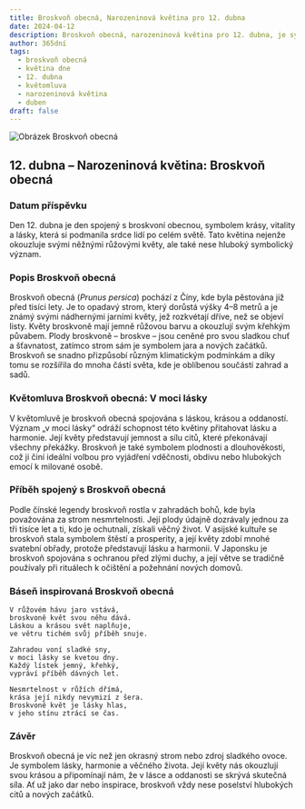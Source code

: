 ```yaml
---
title: Broskvoň obecná, Narozeninová květina pro 12. dubna
date: 2024-04-12
description: Broskvoň obecná, narozeninová květina pro 12. dubna, je symbolem V moci lásky. Objevte její jedinečný význam, fascinující příběhy a poezii, která oslavuje její krásu.
author: 365dní
tags:
  - broskvoň obecná
  - květina dne
  - 12. dubna
  - květomluva
  - narozeninová květina
  - duben
draft: false
---
```


![Obrázek Broskvoň obecná](https://cdn.pixabay.com/photo/2017/07/20/19/18/peach-blossom-2523391_1280.jpg#center)


## 12. dubna – Narozeninová květina: Broskvoň obecná

### Datum příspěvku

Den 12. dubna je den spojený s broskvoní obecnou, symbolem krásy, vitality a lásky, která si podmanila srdce lidí po celém světě. Tato květina nejenže okouzluje svými něžnými růžovými květy, ale také nese hluboký symbolický význam.

### Popis Broskvoň obecná

Broskvoň obecná (_Prunus persica_) pochází z Číny, kde byla pěstována již před tisíci lety. Je to opadavý strom, který dorůstá výšky 4–8 metrů a je známý svými nádhernými jarními květy, jež rozkvétají dříve, než se objeví listy. Květy broskvoně mají jemně růžovou barvu a okouzlují svým křehkým půvabem. Plody broskvoně – broskve – jsou ceněné pro svou sladkou chuť a šťavnatost, zatímco strom sám je symbolem jara a nových začátků. Broskvoň se snadno přizpůsobí různým klimatickým podmínkám a díky tomu se rozšířila do mnoha částí světa, kde je oblíbenou součástí zahrad a sadů.

### Květomluva Broskvoň obecná: V moci lásky

V květomluvě je broskvoň obecná spojována s láskou, krásou a oddaností. Význam „v moci lásky“ odráží schopnost této květiny přitahovat lásku a harmonie. Její květy představují jemnost a sílu citů, které překonávají všechny překážky. Broskvoň je také symbolem plodnosti a dlouhověkosti, což ji činí ideální volbou pro vyjádření vděčnosti, obdivu nebo hlubokých emocí k milované osobě.

### Příběh spojený s Broskvoň obecná

Podle čínské legendy broskvoň rostla v zahradách bohů, kde byla považována za strom nesmrtelnosti. Její plody údajně dozrávaly jednou za tři tisíce let a ti, kdo je ochutnali, získali věčný život. V asijské kultuře se broskvoň stala symbolem štěstí a prosperity, a její květy zdobí mnohé svatební obřady, protože představují lásku a harmonii. V Japonsku je broskvoň spojována s ochranou před zlými duchy, a její větve se tradičně používaly při rituálech k očištění a požehnání nových domovů.

### Báseň inspirovaná Broskvoň obecná

```
V růžovém hávu jaro vstává,  
broskvoně květ svou něhu dává.  
Láskou a krásou svět naplňuje,  
ve větru tichém svůj příběh snuje.  

Zahradou voní sladké sny,  
v moci lásky se kvetou dny.  
Každý lístek jemný, křehký,  
vypráví příběh dávných let.  

Nesmrtelnost v růžích dřímá,  
krása její nikdy nevymizí z šera.  
Broskvoně květ je lásky hlas,  
v jeho stínu ztrácí se čas.  
```

### Závěr

Broskvoň obecná je víc než jen okrasný strom nebo zdroj sladkého ovoce. Je symbolem lásky, harmonie a věčného života. Její květy nás okouzlují svou krásou a připomínají nám, že v lásce a oddanosti se skrývá skutečná síla. Ať už jako dar nebo inspirace, broskvoň vždy nese poselství hlubokých citů a nových začátků.
